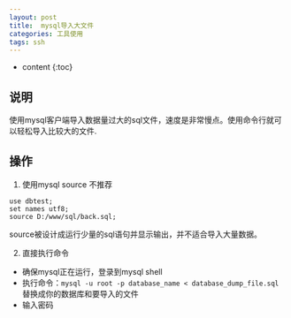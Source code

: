 ```yaml
---
layout: post
title:  mysql导入大文件
categories: 工具使用
tags: ssh
---
```


* content
{:toc}

## 说明
使用mysql客户端导入数据量过大的sql文件，速度是非常慢点。使用命令行就可以轻松导入比较大的文件.

## 操作

1. 使用mysql source 不推荐
```mysql
use dbtest;
set names utf8;
source D:/www/sql/back.sql;
```
source被设计成运行少量的sql语句并显示输出，并不适合导入大量数据。

2. 直接执行命令
* 确保mysql正在运行，登录到mysql shell
*  执行命令：`mysql -u root -p database_name < database_dump_file.sql`
   替换成你的数据库和要导入的文件
* 输入密码

